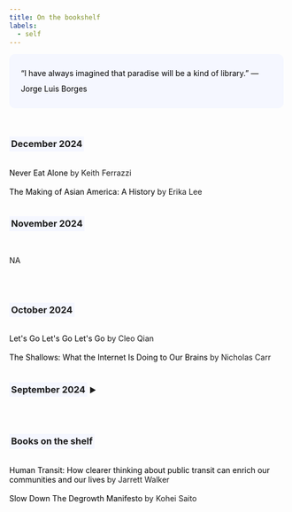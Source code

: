 ```yaml
---
title: On the bookshelf
labels: 
  - self
---
```


<p style="padding: 1.5em 1.5em; background: #f5f7ff; border-radius: 10px; color: #000; width: 90%; line-height: 2;">
<!-- As a child, I dreamed of becoming a librarian so I could spend my days surrounded by books. (I joke that I now need glasses because, after my parents sent me to bed, I would sneakily read by the light of the hallway.) <br><br>
While my career aspirations have evolved, here are some fantastic books I’ve been enjoying lately. -->
“I have always imagined that paradise will be a kind of library.” —Jorge Luis Borges
</p>
<br>

<h3><span style="background-color: #f5f7ff; padding: 0.2em;">December 2024</span></h3> 
<br>
    <a href="https://www.keithferrazzi.com/books" style="text-decoration: none; color: #000;">
        Never Eat Alone
    </a> by Keith Ferrazzi <br><br>
    <a href="http://www.erikalee.org/the-making-of-asian-america/" style="text-decoration: none; color: #000;">
        The Making of Asian America: A History
    </a> by Erika Lee <br><br>    

<h3><span style="background-color: #f5f7ff; padding: 0.2em;">November 2024</span></h3> 
<br>
    <p>NA</p>
    <br><br>    

<h3><span style="background-color: #f5f7ff; padding: 0.2em;">October 2024</span></h3> 
<br>
    <a href="https://cleoqian.com/Let-s-Go-Let-s-Go-Let-s-Go" style="text-decoration: none; color: #000;">
        Let's Go Let's Go Let's Go
    </a> by Cleo Qian <br><br>
    <a href="https://www.nicholascarr.com/?page_id=16" style="text-decoration: none; color: #000;">
        The Shallows: What the Internet Is Doing to Our Brains
    </a> by Nicholas Carr <br><br>    

<h3 onclick="toggleDropdown('septemberDropdown', this)" style="cursor: pointer;">
    <span style="background-color: #f5f7ff; padding: 0.2em;">September 2024</span> <span style="font-size: 0.8em;" class="arrow">&#9654;</span>
</h3>
<div id="septemberDropdown" style="display: none;">
<br>
    <a href="https://www.sevenminutesolution.com/" style="text-decoration: none; color: #000;">
        The 7-Minute Productivity Solution
    </a>
  by John Brandon <br><br>

  <p style="padding: 2em 2em; background: #f5f7ff; border-radius: 4px; color: #000; width: 90%; line-height: 2.5;">
    <b>Takeways: </b>Productivity is the pursuit of external goals. It’s essential to shift our perspective on productivity from solely self-improvement to a focus on serving others and making a meaningful difference. <br>There is a distinction between a morning routine, which allows for reflection on "moments of hope," and planning your day. While both are important, they serve different purposes in enhancing productivity.
  </p>
  <a href="https://emilyamills.com/book/" style="text-decoration: none; color: #000;">
        The Art of Visual Notetaking
    </a>
   by Emily Mills <br><br>

  <p style="padding: 2em 2em; background: #f5f7ff; border-radius: 4px; color: #000; width: 90%; line-height: 2.5;">
    <b>Takeways: </b>A new form of recollection, visual notetaking combines words and images to enhance understanding and retention. It encourages active listening and engagement, making it easier to process information. <br>Simple sketching techniques, such as icons, arrows, and shapes, can effectively convey complex ideas. You don’t need to be an artist; basic drawings can communicate concepts clearly.
  </p>
</div>
<br><br>
  

<h3><span style="background-color: #f5f7ff; padding: 0.2em;">Books on the shelf</span></h3> 
<br>
    <a href="https://humantransit.org/book" style="text-decoration: none; color: #000;">
        Human Transit: How clearer thinking about public transit can enrich our communities and our lives
    </a> by Jarrett Walker<br><br>
    <a href="https://astrapublishinghouse.com/product/slow-down-9781662602368/" style="text-decoration: none; color: #000;">
        Slow Down The Degrowth Manifesto
    </a> by Kohei Saito<br><br>


<script>
    function toggleDropdown(id, element) {
        var dropdown = document.getElementById(id);
        dropdown.style.display = dropdown.style.display === 'none' ? 'block' : 'none';
        
        // Toggle arrow direction
        var arrow = element.querySelector('.arrow');
        arrow.innerHTML = dropdown.style.display === 'block' ? '&#9660;' : '&#9654;';
    }
</script>
